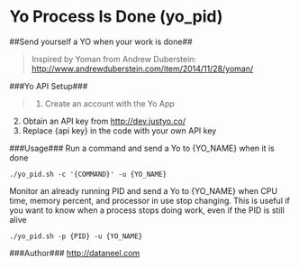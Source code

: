 Yo Process Is Done (yo_pid)
======
##Send yourself a YO when your work is done##

> Inspired by Yoman from Andrew Duberstein: http://www.andrewduberstein.com/item/2014/11/28/yoman/

###Yo API Setup###
>1. Create an account with the Yo App
2. Obtain an API key from http://dev.justyo.co/
3. Replace {api key} in the code with your own API key

###Usage###
Run a command and send a Yo to {YO_NAME} when it is done

`./yo_pid.sh -c '{COMMAND}' -u {YO_NAME}`

Monitor an already running PID and send a Yo to {YO_NAME} when CPU time, memory percent, and processor in use stop changing. This is useful if you want to know when a process stops doing work, even if the PID is still alive

`./yo_pid.sh -p {PID} -u {YO_NAME}`

###Author###
http://dataneel.com
